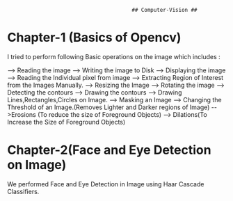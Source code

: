                                             ## Computer-Vision ##

Chapter-1 (Basics of Opencv)
===========================
I tried to perform following Basic operations on the image which includes :

--> Reading the image
--> Writing the image to Disk
--> Displaying the image
--> Reading the Individual pixel from image
--> Extracting Region of Interest from the Images Manually.
--> Resizing the Image
--> Rotating the image
--> Detecting the contours 
--> Drawing the contours
--> Drawing Lines,Rectangles,Circles on Image.
--> Masking an Image 
--> Changing the Threshold of an Image.(Removes Lighter and Darker regions  of Image)
-->Erosions (To reduce the size of Foreground Objects)
--> Dilations(To Increase the Size of Foreground Objects)


Chapter-2(Face and Eye Detection on Image)
=============================================
We performed Face and Eye Detection in Image using Haar Cascade Classifiers.

